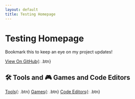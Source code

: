 ```yaml
---
layout: default
title: Testing Homepage
---
```


# Testing Homepage

Bookmark this to keep an eye on my project updates!

[View On GitHub](https://github.com/phaniraja-ece/phaniraja-ece.github.io){: .btn}

## 🛠 Tools and 🎮 Games and Code Editors

[Tools](/tools/){: .btn}
[Games](/games/){: .btn}
[Code Editors](/codeeditors/){: .btn}
